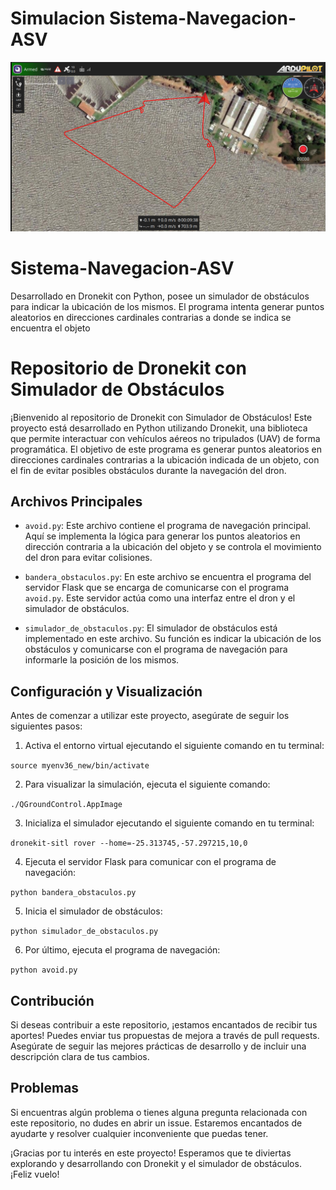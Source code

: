 # Simulacion Sistema-Navegacion-ASV

![Simulación](imagenes/Captura.png)

# Sistema-Navegacion-ASV
Desarrollado en Dronekit con Python, posee un simulador de obstáculos para indicar la ubicación de los mismos. El programa intenta generar puntos aleatorios en direcciones cardinales contrarias a donde se indica se encuentra el objeto

# Repositorio de Dronekit con Simulador de Obstáculos

¡Bienvenido al repositorio de Dronekit con Simulador de Obstáculos! Este proyecto está desarrollado en Python utilizando Dronekit, una biblioteca que permite interactuar con vehículos aéreos no tripulados (UAV) de forma programática. El objetivo de este programa es generar puntos aleatorios en direcciones cardinales contrarias a la ubicación indicada de un objeto, con el fin de evitar posibles obstáculos durante la navegación del dron.

## Archivos Principales

- `avoid.py`: Este archivo contiene el programa de navegación principal. Aquí se implementa la lógica para generar los puntos aleatorios en dirección contraria a la ubicación del objeto y se controla el movimiento del dron para evitar colisiones.

- `bandera_obstaculos.py`: En este archivo se encuentra el programa del servidor Flask que se encarga de comunicarse con el programa `avoid.py`. Este servidor actúa como una interfaz entre el dron y el simulador de obstáculos.

- `simulador_de_obstaculos.py`: El simulador de obstáculos está implementado en este archivo. Su función es indicar la ubicación de los obstáculos y comunicarse con el programa de navegación para informarle la posición de los mismos.

## Configuración y Visualización

Antes de comenzar a utilizar este proyecto, asegúrate de seguir los siguientes pasos:

1. Activa el entorno virtual ejecutando el siguiente comando en tu terminal:

```source myenv36_new/bin/activate ```

2. Para visualizar la simulación, ejecuta el siguiente comando:
 
```./QGroundControl.AppImage ```

3. Inicializa el simulador ejecutando el siguiente comando en tu terminal:

```dronekit-sitl rover --home=-25.313745,-57.297215,10,0```

4. Ejecuta el servidor Flask para comunicar con el programa de navegación:

```python bandera_obstaculos.py```

5. Inicia el simulador de obstáculos:

```python simulador_de_obstaculos.py```

6. Por último, ejecuta el programa de navegación:

```python avoid.py```

## Contribución

Si deseas contribuir a este repositorio, ¡estamos encantados de recibir tus aportes! Puedes enviar tus propuestas de mejora a través de pull requests. Asegúrate de seguir las mejores prácticas de desarrollo y de incluir una descripción clara de tus cambios.

## Problemas

Si encuentras algún problema o tienes alguna pregunta relacionada con este repositorio, no dudes en abrir un issue. Estaremos encantados de ayudarte y resolver cualquier inconveniente que puedas tener.

¡Gracias por tu interés en este proyecto! Esperamos que te diviertas explorando y desarrollando con Dronekit y el simulador de obstáculos. ¡Feliz vuelo!
